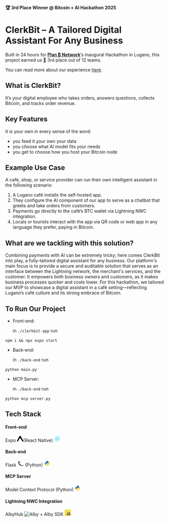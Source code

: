 
**🏆 3rd Place Winner @ Bitcoin + AI Hackathon 2025**

# ClerkBit – A Tailored Digital Assistant For Any Business

Built in 24 hours for [**Plan ₿ Network**](https://planb.network/en)’s inaugural Hackathon in Lugano, this project earned us 🥉 3rd place out of 12 teams.

You can read more about our experience <a target="_blank" href="https://www.tio.ch/newsblog/lugano-s-plan-/1857066/lugano-network-bitcoin-plan-soluzioni-hackathon-lido">here</a>.

## What is ClerkBit?
It’s your digital employee who takes orders, answers questions, collects Bitcoin, and tracks order revenue.

## Key Features
It is your own in every sense of the word:
- you feed it your own your data
- you choose what AI model fits your needs
- you get to choose how you host your Bitcoin node

## Example Use Case
A café, shop, or service provider can run their own intelligent assistant in the following scenario:
1. A Lugano café installs the self-hosted app.
2. They configure the AI component of our app to serve as a chatbot that greets and take orders from customers.
3. Payments go directly to the café’s BTC wallet via Lightning NWC integration.
4. Locals or tourists interact with the app via QR code or web app in any language they prefer, paying in Bitcoin.

## What are we tackling with this solution?
Combining payments with AI can be extremely tricky; here comes ClerkBit into play, a fully-tailored digital assistant for any business. Our platform's main focus is to provide a secure and auditable solution that serves as an interface between the Lightning network, the merchant's services, and the customer. It empowers both business owners and customers, as it makes business processes quicker and costs lower. For this hackathon, we tailored our MVP to showcase a digital assistant in a café setting—reflecting Lugano’s café culture and its strong embrace of Bitcoin.

## To Run Our Project
- Front-end: 
  
  in `./clerkbit-app` run
```
npm i && npx expo start
```
- Back-end:
  
  in `./back-end` run
```
python main.py
```
- MCP Server:
  
  in `./back-end` run
```
python mcp-server.py
```

## Tech Stack
#### Front-end
Expo 
<img src="https://raw.githubusercontent.com/devicons/devicon/master/icons/expo/expo-original.svg" alt="Expo" width="20" height="20"/>(React Native)
<img src="https://raw.githubusercontent.com/devicons/devicon/master/icons/react/react-original.svg" alt="React Native" width="20" height="20"/>

#### Back-end
Flask
<img src="https://raw.githubusercontent.com/devicons/devicon/master/icons/flask/flask-original.svg" alt="Flask" width="20" height="20"/> (Python)
<img src="https://raw.githubusercontent.com/devicons/devicon/master/icons/python/python-original.svg" alt="Python" width="20" height="20"/>

#### MCP Server

Model Context Protocol (Python)
<img src="https://raw.githubusercontent.com/devicons/devicon/master/icons/python/python-original.svg" alt="Python" width="20" height="20"/>

#### Lightning NWC Integration
AlbyHub
<img src="https://raw.githubusercontent.com/simple-icons/simple-icons/develop/icons/alby.svg" alt="Alby" width="20" height="20"/> + Alby SDK
<img src="https://raw.githubusercontent.com/devicons/devicon/master/icons/javascript/javascript-original.svg" alt="JavaScript" width="20" height="20"/>


